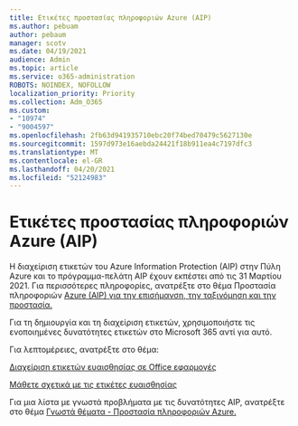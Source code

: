 ```yaml
---
title: Ετικέτες προστασίας πληροφοριών Azure (AIP)
ms.author: pebuam
author: pebaum
manager: scotv
ms.date: 04/19/2021
audience: Admin
ms.topic: article
ms.service: o365-administration
ROBOTS: NOINDEX, NOFOLLOW
localization_priority: Priority
ms.collection: Adm_O365
ms.custom:
- "10974"
- "9004597"
ms.openlocfilehash: 2fb63d941935710ebc20f74bed70479c5627130e
ms.sourcegitcommit: 1597d973e16aebda24421f18b911ea4c7197dfc3
ms.translationtype: MT
ms.contentlocale: el-GR
ms.lasthandoff: 04/20/2021
ms.locfileid: "52124983"
---
```

# <a name="azure-information-protection-aip-labels"></a>Ετικέτες προστασίας πληροφοριών Azure (AIP)

Η διαχείριση ετικετών του Azure Information Protection (AIP) στην Πύλη Azure και το πρόγραμμα-πελάτη AIP έχουν εκπέστει από τις 31 Μαρτίου 2021. Για περισσότερες πληροφορίες, ανατρέξτε στο θέμα Προστασία πληροφοριών [Azure (AIP) για την επισήμανση, την ταξινόμηση και την προστασία.](https://docs.microsoft.com/azure/information-protection/aip-classification-and-protection)

Για τη δημιουργία και τη διαχείριση ετικετών, χρησιμοποιήστε τις ενοποιημένες δυνατότητες ετικετών στο Microsoft 365 αντί για αυτό. 

Για λεπτομέρειες, ανατρέξτε στο θέμα:

[Διαχείριση ετικετών ευαισθησίας σε Office εφαρμογές](https://docs.microsoft.com/microsoft-365/compliance/sensitivity-labels-office-apps)

[Μάθετε σχετικά με τις ετικέτες ευαισθησίας](https://docs.microsoft.com/microsoft-365/compliance/sensitivity-labels)

Για μια λίστα με γνωστά προβλήματα με τις δυνατότητες AIP, ανατρέξτε στο θέμα [Γνωστά θέματα - Προστασία πληροφοριών Azure.](https://docs.microsoft.com/azure/information-protection/known-issues)